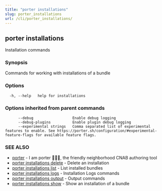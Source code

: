 ```yaml
---
title: "porter installations"
slug: porter_installations
url: /cli/porter_installations/
---
```

## porter installations

Installation commands

### Synopsis

Commands for working with installations of a bundle

### Options

```
  -h, --help   help for installations
```

### Options inherited from parent commands

```
      --debug                  Enable debug logging
      --debug-plugins          Enable plugin debug logging
      --experimental strings   Comma separated list of experimental features to enable. See https://porter.sh/configuration/#experimental-feature-flags for available feature flags.
```

### SEE ALSO

* [porter](/cli/porter/)	 - I am porter 👩🏽‍✈️, the friendly neighborhood CNAB authoring tool
* [porter installations delete](/cli/porter_installations_delete/)	 - Delete an installation
* [porter installations list](/cli/porter_installations_list/)	 - List installed bundles
* [porter installations logs](/cli/porter_installations_logs/)	 - Installation Logs commands
* [porter installations output](/cli/porter_installations_output/)	 - Output commands
* [porter installations show](/cli/porter_installations_show/)	 - Show an installation of a bundle


